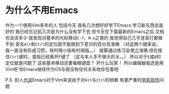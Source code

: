 为什么不用Emacs
===============

作为一个使用Vim多年的人
包括今天
我有几次想好好学下Emacs
学习新东西总是好的
我已经忘记前几次是为什么没有学下去
但今天在下载最新的Emacs之后
文档也没读多少
就发现对基本的光标移动`C-f`、`M-e`之类的
我觉得自己几乎连盲打都做不到
首先`Alt`和`Ctrl`的定位就不能做到下意识的百分百准确
（对这两个键来说，我一直没有形成习惯，有时用小指有时拇指。。）
就算通过练习会使之准确
但在按住`Ctrl`键时，食指已经离开F键了
（这与本人手不够大的关。。）
所以对于`E`或`B`的定位就是问题了
这些基本移动还要看眼键盘？
开什么玩笑！
所以编辑器我还是用Vim吧
你Emacs继续作为OS与我没有任何关系地存在着吧

P.S.
别人[也说](http://stackoverflow.com/a/1433315/665869)Emacs对于Vim来说由于对`Alt`与`Ctrl`的依赖
有更严重的[劳肌损伤](http://en.wikipedia.org/wiki/Emacs#.22Emacs_pinky.22)问题
